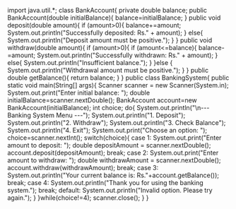 import java.util.*;
class BankAccount{
    private double balance;
    public BankAccount(double initialBalance){
        balance=initialBalance;
    }
    public void deposit(double amount){
        if (amount>0){
            balance+=amount;
            System.out.println("Successfully deposited: Rs." + amount);
        }
        else{
            System.out.println("Deposit amount must be positive.");
        }
    }
    public void withdraw(double amount){
        if (amount>0){
            if (amount<=balance){
                balance-=amount;
                System.out.println("Successfully withdrawn: Rs." + amount);
            }
            else{
                System.out.println("Insufficient balance.");
            }
        }else
        {
            System.out.println("Withdrawal amount must be positive.");
        }
    }
    public double getBalance(){
        return balance;
    }
}
public class BankingSystem{
    public static void main(String[] args){
        Scanner scanner = new Scanner(System.in);
        System.out.print("Enter initial balance: ");
        double initialBalance=scanner.nextDouble();
        BankAccount account=new BankAccount(initialBalance);
        int choice;
        do{
            System.out.println("\n--- Banking System Menu ---");
            System.out.println("1. Deposit");
            System.out.println("2. Withdraw");
            System.out.println("3. Check Balance");
            System.out.println("4. Exit");
            System.out.print("Choose an option: ");
            choice=scanner.nextInt();
            switch(choice){
                case 1:
                    System.out.print("Enter amount to deposit: ");
                    double depositAmount = scanner.nextDouble();
                    account.deposit(depositAmount);
                    break;
                case 2:
                    System.out.print("Enter amount to withdraw: ");
                    double withdrawAmount = scanner.nextDouble();
                    account.withdraw(withdrawAmount);
                    break;
                case 3:
                    System.out.println("Your current balance is: Rs."+account.getBalance());
                    break;
                case 4:
                    System.out.println("Thank you for using the banking system.");
                    break;
                default:
                    System.out.println("Invalid option. Please try again.");
            }
        }while(choice!=4);
        scanner.close();
    }
}
